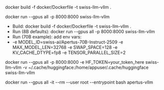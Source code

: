 docker build -f docker/Dockerfile -t swiss-llm-vllm .

docker run --gpus all -p 8000:8000 swiss-llm-vllm


- Build: docker build -f docker/Dockerfile -t swiss-llm-vllm .
- Run (8B defaults): docker run --gpus all -p 8000:8000 swiss-llm-vllm
- Run (70B example): add env vars:
 - -e MODEL_ID=swiss-ai/Apertus-70B-Instruct-2509 -e MAX_MODEL_LEN=32768 -e SWAP_SPACE=128 -e KV_CACHE_DTYPE=fp8 -e TENSOR_PARALLEL_SIZE=2



 docker run --gpus all -p 8000:8000 -e HF_TOKEN=your_token_here swiss-llm-vllm -v ~/.cache/huggingface:/home/appuser/.cache/huggingface swiss-llm-vllm


 docker run --gpus all -it --rm --user root --entrypoint bash apertus-vllm